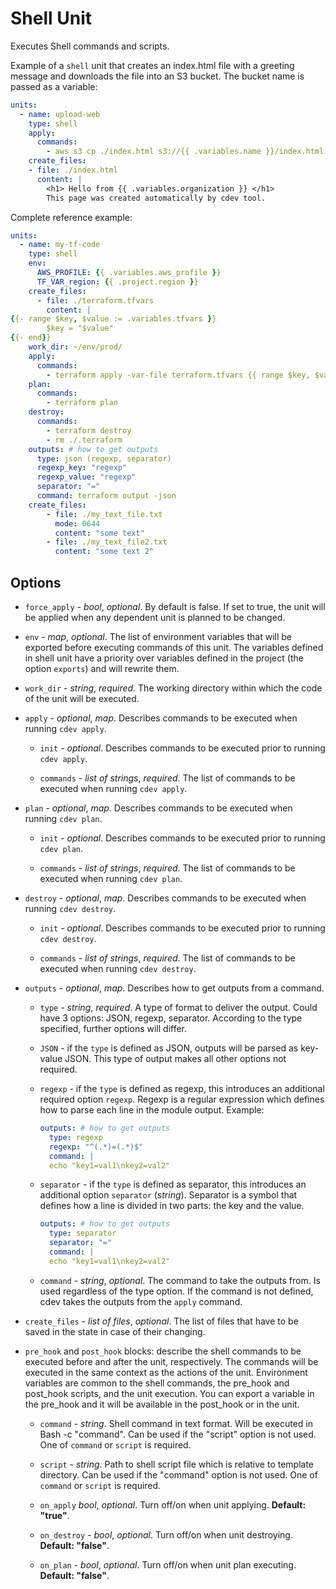 # Shell Unit

Executes Shell commands and scripts. 

Example of a `shell` unit that creates an index.html file with a greeting message and downloads the file into an S3 bucket. The bucket name is passed as a variable:

```yaml
units:
  - name: upload-web
    type: shell
    apply:
      commands:
        - aws s3 cp ./index.html s3://{{ .variables.name }}/index.html
    create_files:
    - file: ./index.html
      content: |
        <h1> Hello from {{ .variables.organization }} </h1>
        This page was created automatically by cdev tool.
```

Complete reference example:

```yaml
units:
  - name: my-tf-code
    type: shell
    env: 
      AWS_PROFILE: {{ .variables.aws_profile }}
      TF_VAR_region: {{ .project.region }}
    create_files:
      - file: ./terraform.tfvars
        content: |
{{- range $key, $value := .variables.tfvars }}
        $key = "$value" 
{{- end}}
    work_dir: ~/env/prod/
    apply: 
      commands:
        - terraform apply -var-file terraform.tfvars {{ range $key, $value := .variables.vars_list }} -var="$key=$value"{{ end }}
    plan:
      commands:
        - terraform plan
    destroy:
      commands:
        - terraform destroy
        - rm ./.terraform
    outputs: # how to get outputs
      type: json (regexp, separator)
      regexp_key: "regexp"
      regexp_value: "regexp"
      separator: "="
      command: terraform output -json
    create_files:
        - file: ./my_text_file.txt
          mode: 0644
          content: "some text"
        - file: ./my_text_file2.txt
          content: "some text 2"
```

## Options

* `force_apply` - *bool*, *optional*. By default is false. If set to true, the unit will be applied when any dependent unit is planned to be changed.

* `env` - *map*, *optional*. The list of environment variables that will be exported before executing commands of this unit. The variables defined in shell unit have a priority over variables defined in the project (the option `exports`) and will rewrite them.

* `work_dir` - *string*, *required*. The working directory within which the code of the unit will be executed.

* `apply` - *optional*, *map*. Describes commands to be executed when running `cdev apply`.

    * `init` - *optional*. Describes commands to be executed prior to running `cdev apply`.

    * `commands` - *list of strings*, *required*. The list of commands to be executed when running `cdev apply`.

* `plan` - *optional*, *map*. Describes commands to be executed when running `cdev plan`.

    * `init` - *optional*. Describes commands to be executed prior to running `cdev plan`.
    
    * `commands` - *list of strings*, *required*. The list of commands to be executed when running `cdev plan`.

* `destroy` - *optional*, *map*. Describes commands to be executed when running `cdev destroy`.

    * `init` - *optional*. Describes commands to be executed prior to running `cdev destroy`.

    * `commands` - *list of strings*, *required*. The list of commands to be executed when running `cdev destroy`.

* `outputs` - *optional*, *map*. Describes how to get outputs from a command.

    * `type` - *string*, *required*. A type of format to deliver the output. Could have 3 options: JSON, regexp, separator. According to the type specified, further options will differ.

    * `JSON` - if the `type` is defined as JSON, outputs will be parsed as key-value JSON. This type of output makes all other options not required.

    * `regexp` - if the `type` is defined as regexp, this introduces an additional required option `regexp`. Regexp is a regular expression which defines how to parse each line in the module output. Example:

        ```yaml
        outputs: # how to get outputs
          type: regexp
          regexp: "^(.*)=(.*)$"
          command: | 
          echo "key1=val1\nkey2=val2"
        ```

    * `separator` - if the `type` is defined as separator, this introduces an additional option `separator` (*string*). Separator is a symbol that defines how a line is divided in two parts: the key and the value.

        ```yaml
        outputs: # how to get outputs
          type: separator
          separator: "="
          command: |
          echo "key1=val1\nkey2=val2"
        ```
    * `command` - *string*, *optional*. The command to take the outputs from. Is used regardless of the type option. If the command is not defined, cdev takes the outputs from the `apply` command.

* `create_files` - *list of files*, *optional*. The list of files that have to be saved in the state in case of their changing.

* `pre_hook` and `post_hook` blocks: describe the shell commands to be executed before and after the unit, respectively. The commands will be executed in the same context as the actions of the unit. Environment variables are common to the shell commands, the pre_hook and post_hook scripts, and the unit execution. You can export a variable in the pre_hook and it will be available in the post_hook or in the unit.

    * `command` - *string*. Shell command in text format. Will be executed in Bash -c "command". Can be used if the "script" option is not used. One of `command` or `script` is required.

    * `script` - *string*. Path to shell script file which is relative to template directory. Can be used if the "command" option is not used. One of `command` or `script` is required.

    * `on_apply` *bool*, *optional*. Turn off/on when unit applying. **Default: "true"**.

    * `on_destroy` - *bool*, *optional*. Turn off/on when unit destroying. **Default: "false"**.

    * `on_plan` - *bool*, *optional*. Turn off/on when unit plan executing. **Default: "false"**.
